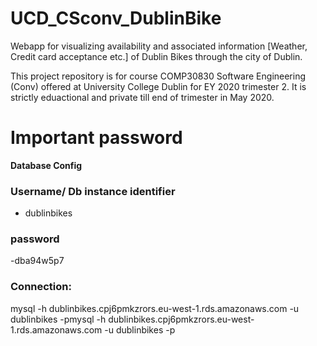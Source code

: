 # UCD_CSconv_DublinBike
Webapp for visualizing availability and associated information [Weather, Credit card acceptance etc.] of Dublin Bikes through the city of Dublin.

This project repository is for course COMP30830 Software Engineering (Conv) offered at University College Dublin for EY 2020 trimester 2. It is strictly eduactional and private till end of trimester in May 2020.  

# Important password

**Database Config**

### Username/ Db instance identifier
- dublinbikes


### password
 -dba94w5p7
 
### Connection:
 mysql -h dublinbikes.cpj6pmkzrors.eu-west-1.rds.amazonaws.com  -u dublinbikes -pmysql -h dublinbikes.cpj6pmkzrors.eu-west-1.rds.amazonaws.com  -u dublinbikes -p